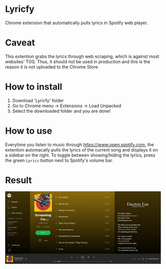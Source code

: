 # Lyricfy
Chrome extension that automatically pulls lyrics in Spotify web player.

# Caveat
This extention grabs the lyrics through web scraping, which is against most websites' TOS. Thus, it should not be used in production and this is the reason it is not uploaded to the Chrome Store.

# How to install

1. Download 'Lyricfy' folder
2. Go to Chrome menu -> Extensions -> Load Unpacked
3. Select the downloaded folder and you are done!

# How to use
Everytime you listen to music through https://www.open.spotify.com, the extention automacally pulls the lyrics of the current song and displays it on a sidebar on the right. To toggle between showing/hiding the lyrics, press the green `Lyrics` button next to Spotify's volume bar.

# Result

![alt text](https://github.com/konstantinosftw/lyricfy/blob/master/lyricfy-electriceye.jpg "Electric Eye")
